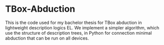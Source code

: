 # TBox-Abduction

This is the code used for my bachelor thesis for TBox abduction in lightweight description logics EL. We implement a simpler algorithm, which use the structure of description trees, in Python for connection minimal abduction that can be run on all devices.
